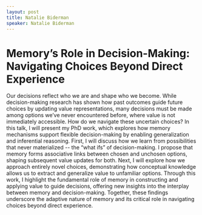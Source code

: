 ```yaml
---
layout: post
title: Natalie Biderman
speaker: Natalie Biderman
---
```


# Memory’s Role in Decision-Making: Navigating Choices Beyond Direct Experience

Our decisions reflect who we are and shape who we become. While decision-making research has shown how past outcomes guide future choices by updating value representations, many decisions must be made among options we’ve never encountered before, where value is not immediately accessible. How do we navigate these uncertain choices?
In this talk, I will present my PhD work, which explores how memory mechanisms support flexible decision-making by enabling generalization and inferential reasoning. First, I will discuss how we learn from possibilities that never materialized -- the “what ifs” of decision-making. I propose that memory forms associative links between chosen and unchosen options, shaping subsequent value updates for both. Next, I will explore how we approach entirely novel choices, demonstrating how conceptual knowledge allows us to extract and generalize value to unfamiliar options.
Through this work, I highlight the fundamental role of memory in constructing and applying value to guide decisions, offering new insights into the interplay between memory and decision-making. Together, these findings underscore the adaptive nature of memory and its critical role in navigating choices beyond direct experience.
